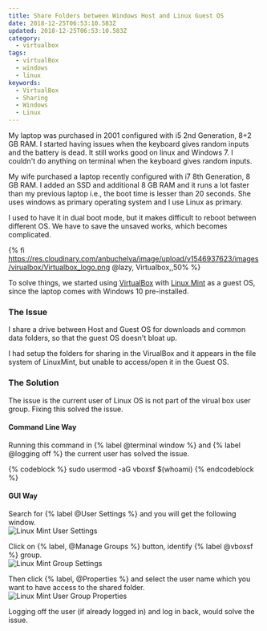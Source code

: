 ```yaml
---
title: Share Folders between Windows Host and Linux Guest OS
date: 2018-12-25T06:53:10.583Z
updated: 2018-12-25T06:53:10.583Z
category:
  - virtualbox
tags:
  - virtualBox
  - windows
  - linux
keywords:
  - VirtualBox
  - Sharing
  - Windows
  - Linux
---
```

My laptop was purchased in 2001 configured with i5 2nd Generation, 8+2 GB RAM.  I started having issues when the keyboard gives random inputs and the battery is dead.  It still works good on linux and Windows 7. I couldn't do anything on terminal when the keyboard gives random inputs.

My wife purchased a laptop recently configured with i7 8th Generation, 8 GB RAM. I added an SSD and additional 8 GB RAM and it runs a lot faster than my previous laptop i.e., the boot time is lesser than 20 seconds.  She uses windows as primary operating system and I use Linux as primary.

I used to have it in dual boot mode, but it makes difficult to reboot between different OS.  We have to save the unsaved works, which becomes complicated.

<!---more--->

{% fi https://res.cloudinary.com/anbuchelva/image/upload/v1546937623/images/virualbox/Virtualbox_logo.png @lazy, Virtualbox,,50% %}

To solve things, we started using [VirtualBox](https://virtualbox.org/) with [Linux Mint](https://linuxmint.com/) as a guest OS, since the laptop comes with Windows 10 pre-installed.

### The Issue
I share a drive between Host and Guest OS for downloads and common data folders, so that the guest OS doesn't bloat up.

I had setup the folders for sharing in the VirualBox and it appears in the file system of LinuxMint, but unable to access/open it in the Guest OS.

### The Solution
The issue is the current user of Linux OS is not part of the virual box user group.  Fixing this solved the issue.

#### Command Line Way
Running this command in {% label @terminal window %} and {% label @logging off %} the current user has solved the issue.

{% codeblock %}
sudo usermod -aG vboxsf $(whoami)
{% endcodeblock %}

#### GUI Way
Search for {% label @User Settings %} and you will get the following window.  
![Linux Mint User Settings](https://res.cloudinary.com/anbuchelva/image/upload/v1546629701/images/virualbox/linux-mint-user-settings.png)

Click on {% label, @Manage Groups %} button, identify {% label @vboxsf %} group.  
![Linux Mint Group Settings](https://res.cloudinary.com/anbuchelva/image/upload/v1546629701/images/virualbox/linux-mint-group-settings.png)

Then click {% label, @Properties %} and select the user name which you want to have access to the shared folder.  
![Linux Mint User Group Properties](https://res.cloudinary.com/anbuchelva/image/upload/v1546629701/images/virualbox/linux-mint-user-group-properties.png)

Logging off the user (if already logged in) and log in back, would solve the issue.
